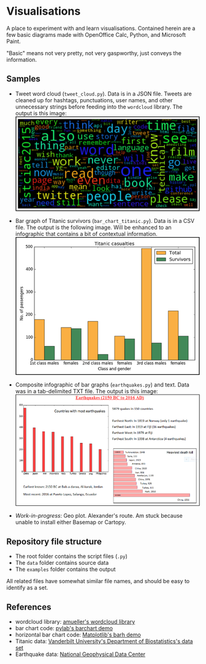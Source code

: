 # Visualisations

A place to experiment with and learn visualisations. Contained herein are a few basic diagrams made with OpenOffice Calc, Python, and Microsoft Paint.

"Basic" means not very pretty, not very gaspworthy, just conveys the information.

## Samples

-    Tweet word cloud \(`tweet_cloud.py`\). Data is in a JSON file. Tweets are cleaned up for hashtags, punctuations, user names, and other unnecessary strings before feeding into the `wordcloud` library. The output is this image: ![my tweets cloud](./examples/tweet_cloud.png)

-    Bar graph of Titanic survivors \(`bar_chart_titanic.py`\). Data is in a CSV file. The output is the following image. Will be enhanced to an infographic that contains a bit of contextual information. ![Titanic survivors, by class and gender](./examples/titanic_bargraph.png) 

-    Composite infographic of bar graphs (`earthquakes.py`) and text. Data was in a tab-delimited TXT file. The output is this image:![Earthquakes](./examples/earthquakes.png)

-    _Work-in-progress_: Geo plot. Alexander's route. Am stuck because unable to install either Basemap or Cartopy.

## Repository file structure

-    The root folder contains the script files (`.py`)
-    The `data` folder contains source data
-    The `examples` folder contains the output

All related files have somewhat similar file names, and should be easy to identify as a set.

## References
-    wordcloud library: [amueller's wordcloud library](https://github.com/amueller/word_cloud)
-    bar chart code: [pylab's barchart demo](http://matplotlib.org/examples/pylab_examples/barchart_demo.html)
-    horizontal bar chart code: [Matplotlib's barh demo](http://matplotlib.org/examples/lines_bars_and_markers/barh_demo.html)
-    Titanic data: [Vanderbilt University's Department of Biostatistics's data set](biostat.mc.vanderbilt.edu/wiki/pub/Main/DataSets/titanic3.xls)
-    Earthquake data: [National Geophysical Data Center](www.ngdc.noaa.gov/hazard/earthqk.shtml)